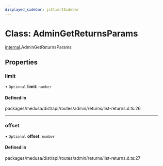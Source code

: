 ```yaml
---
displayed_sidebar: jsClientSidebar
---
```


# Class: AdminGetReturnsParams

[internal](../modules/internal.md).AdminGetReturnsParams

## Properties

### limit

• `Optional` **limit**: `number`

#### Defined in

packages/medusa/dist/api/routes/admin/returns/list-returns.d.ts:26

___

### offset

• `Optional` **offset**: `number`

#### Defined in

packages/medusa/dist/api/routes/admin/returns/list-returns.d.ts:27
